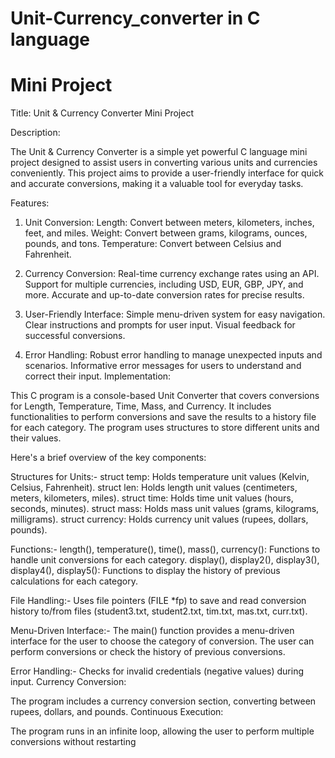 # Unit-Currency_converter in C language
# Mini Project

Title: Unit & Currency Converter Mini Project


Description:

The Unit & Currency Converter is a simple yet powerful C language mini project designed to assist users in converting various units and currencies conveniently. This project aims to provide a user-friendly interface for quick and accurate conversions, making it a valuable tool for everyday tasks.



Features:

1) Unit Conversion:
Length: Convert between meters, kilometers, inches, feet, and miles.
Weight: Convert between grams, kilograms, ounces, pounds, and tons.
Temperature: Convert between Celsius and Fahrenheit.


2) Currency Conversion:
Real-time currency exchange rates using an API.
Support for multiple currencies, including USD, EUR, GBP, JPY, and more.
Accurate and up-to-date conversion rates for precise results.


3) User-Friendly Interface:
Simple menu-driven system for easy navigation.
Clear instructions and prompts for user input.
Visual feedback for successful conversions.


4) Error Handling:
Robust error handling to manage unexpected inputs and scenarios.
Informative error messages for users to understand and correct their input.
Implementation:




This C program is a console-based Unit Converter that covers conversions for Length, Temperature, Time, Mass, and Currency. It includes functionalities to perform conversions and save the results to a history file for each category. The program uses structures to store different units and their values.

Here's a brief overview of the key components:

Structures for Units:-
struct temp: Holds temperature unit values (Kelvin, Celsius, Fahrenheit).
struct len: Holds length unit values (centimeters, meters, kilometers, miles).
struct time: Holds time unit values (hours, seconds, minutes).
struct mass: Holds mass unit values (grams, kilograms, milligrams).
struct currency: Holds currency unit values (rupees, dollars, pounds).

Functions:-
length(), temperature(), time(), mass(), currency(): Functions to handle unit conversions for each category.
display(), display2(), display3(), display4(), display5(): Functions to display the history of previous calculations for each category.

File Handling:-
Uses file pointers (FILE *fp) to save and read conversion history to/from files (student3.txt, student2.txt, tim.txt, mas.txt, curr.txt).

Menu-Driven Interface:-
The main() function provides a menu-driven interface for the user to choose the category of conversion.
The user can perform conversions or check the history of previous conversions.

Error Handling:-
Checks for invalid credentials (negative values) during input.
Currency Conversion:

The program includes a currency conversion section, converting between rupees, dollars, and pounds.
Continuous Execution:

The program runs in an infinite loop, allowing the user to perform multiple conversions without restarting
